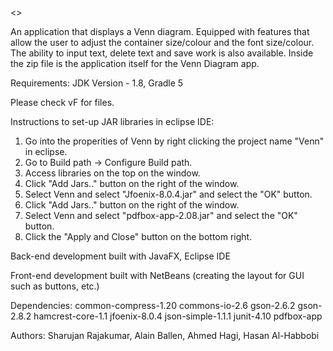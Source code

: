<<Venn Diagram>>

An application that displays a Venn diagram. Equipped with features that allow the user to adjust the container size/colour and the font size/colour. The ability to 
input text, delete text and save work is also available. Inside the zip file is the application itself for the Venn Diagram app. 

Requirements:  JDK Version - 1.8, Gradle 5

Please check vF for files.

Instructions to set-up JAR libraries in eclipse IDE:
1. Go into the properities of Venn by right clicking the project name "Venn" in eclipse.
2. Go to Build path -> Configure Build path.
3. Access libraries on the top on the window.
4. Click "Add Jars.." button on the right of the window.
5. Select Venn and select "Jfoenix-8.0.4.jar" and select the "OK" button.
6. Click "Add Jars.." button on the right of the window.
7. Select Venn and select "pdfbox-app-2.08.jar" and select the "OK" button.
8. Click the "Apply and Close" button on the bottom right.

Back-end development built with JavaFX, Eclipse IDE

Front-end development built with NetBeans (creating the layout for GUI such as buttons, etc.)

Dependencies:
 	common-compress-1.20
	commons-io-2.6
	gson-2.6.2
	gson-2.8.2
	hamcrest-core-1.1
	jfoenix-8.0.4
	json-simple-1.1.1
	junit-4.10
	pdfbox-app

Authors: Sharujan Rajakumar, Alain Ballen, Ahmed Hagi, Hasan Al-Habbobi
